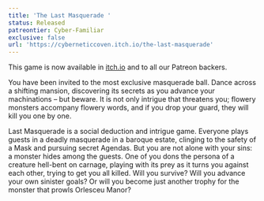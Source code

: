 ```yaml
---
title: 'The Last Masquerade '
status: Released
patreontier: Cyber-Familiar
exclusive: false
url: 'https://cyberneticcoven.itch.io/the-last-masquerade'
---
```


This game is now available in [itch.io](https://cyberneticcoven.itch.io/the-last-masquerade "https://cyberneticcoven.itch.io/the-last-masquerade") and to all our Patreon backers.

You have been invited to the most exclusive masquerade ball. Dance across a shifting mansion, discovering its secrets as you advance your machinations – but beware. It is not only intrigue that threatens you; flowery monsters accompany flowery words, and if you drop your guard, they will kill you one by one. 

Last Masquerade is a social deduction and intrigue game. Everyone plays guests in a deadly masquerade in a baroque estate, clinging to the safety of a Mask and pursuing secret Agendas. But you are not alone with your sins: a monster hides among the guests. One of you dons the persona of a creature hell-bent on carnage, playing with its prey as it turns you against each other, trying to get you all killed. Will you survive? Will you advance your own sinister goals? Or will you become just another trophy for the monster that prowls Orlesceu Manor?
